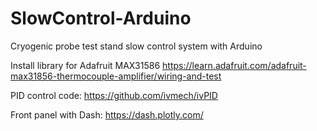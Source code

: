 # SlowControl-Arduino
Cryogenic probe test stand slow control system with Arduino

Install library for Adafruit MAX31586
https://learn.adafruit.com/adafruit-max31856-thermocouple-amplifier/wiring-and-test

PID control code: https://github.com/ivmech/ivPID

Front panel with Dash: https://dash.plotly.com/
